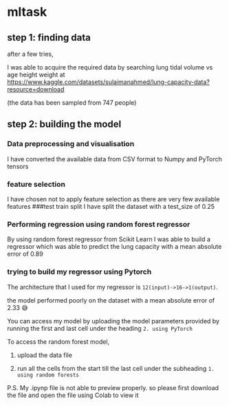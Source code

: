 # mltask

## step 1: finding data
after a few tries,

I was able to acquire the required data by searching lung tidal volume vs age height weight at https://www.kaggle.com/datasets/sulaimanahmed/lung-capacity-data?resource=download

(the data has been sampled from 747 people)

## step 2: building the model 
### Data preprocessing and visualisation
I have converted the available data from CSV format to Numpy and PyTorch tensors
### feature selection
I have chosen not to apply feature selection as there are very few available features
###test train split
I have split the dataset with a test_size of 0.25
### Performing regression using random forest regressor
By using random forest regressor from Scikit Learn I was able to build a regressor which was able to predict the lung capacity with a mean absolute error of 0.89
### trying to build my regressor using Pytorch
The architecture that I used for my regressor is `12(input)->16->1(output)`.

the model performed poorly on the dataset with a mean absolute error of 2.33 😅

You can access my model by uploading the model parameters provided by running the first and last cell under the heading `2. using PyTorch`

To access the random forest model,

1. upload the data file

2. run all the cells from the start till the last cell under the subheading `1. using random forests`

P.S. My .ipynp file is not able to preview properly. so please first download the file and open the file using Colab to view it

